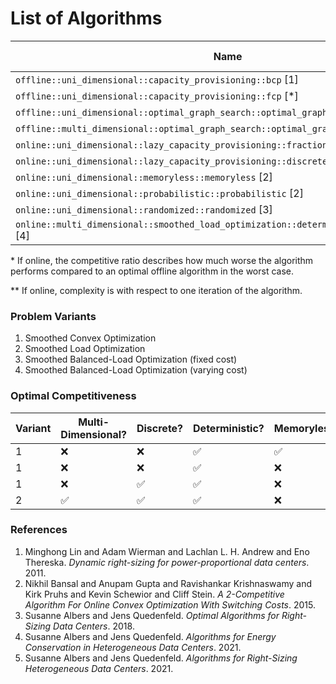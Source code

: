 # List of Algorithms

| Name                                                                                      | Variant | Multi-Dimensional? | Discrete? | Online? | Approximation/Competitiveness* | Complexity** |
| ----------------------------------------------------------------------------------------- | ------- | ------------------ | --------- | ------- | ------------------------------ | ------------ |
| `offline::uni_dimensional::capacity_provisioning::bcp` [1]                                | 1       | ❌                 | ❌        | ❌      | optimal                        | ?            |
| `offline::uni_dimensional::capacity_provisioning::fcp` [*]                                | 1       | ❌                 | ❌        | ❌      | optimal                        | ?            |
| `offline::uni_dimensional::optimal_graph_search::optimal_graph_search` [3]                | 1       | ❌                 | ✅        | ❌      | optimal                        | O(T log m)   |
| `offline::multi_dimensional::optimal_graph_search::optimal_graph_search` [5]              | 4       | ✅                 | ✅        | ❌      | optimal                        | O(T log m)   |
| `online::uni_dimensional::lazy_capacity_provisioning::fractional::lcp` [1]                | 1       | ❌                 | ❌        | ✅      | 3-competitive                  | ?            |
| `online::uni_dimensional::lazy_capacity_provisioning::discrete::lcp` [3]                  | 1       | ❌                 | ✅        | ✅      | 3-competitive                  | ?            |
| `online::uni_dimensional::memoryless::memoryless` [2]                                     | 1       | ❌                 | ❌        | ✅      | 3-competitive                  | ?            |
| `online::uni_dimensional::probabilistic::probabilistic` [2]                               | 1       | ❌                 | ❌        | ✅      | 2-competitive                  | ?            |
| `online::uni_dimensional::randomized::randomized` [3]                                     | 1       | ❌                 | ✅        | ✅      | 2-competitive                  | ?            |
| `online::multi_dimensional::smoothed_load_optimization::deterministic::deterministic` [4] | 2       | ✅                 | ✅        | ✅      | 2d-competitive                 | ?            |

\* If online, the competitive ratio describes how much worse the algorithm performs compared to an optimal offline algorithm in the worst case.

\*\* If online, complexity is with respect to one iteration of the algorithm.

### Problem Variants

1. Smoothed Convex Optimization
2. Smoothed Load Optimization
3. Smoothed Balanced-Load Optimization (fixed cost)
4. Smoothed Balanced-Load Optimization (varying cost)

### Optimal Competitiveness

| Variant | Multi-Dimensional? | Discrete? | Deterministic? | Memoryless? | Optimal Competitiveness |
| ------- | ------------------ | --------- | -------------- | ----------- | ----------------------- |
| 1       | ❌                 | ❌        | ✅             | ✅          | 3-competitive           |
| 1       | ❌                 | ❌        | ✅             | ❌          | 2-competitive           |
| 1       | ❌                 | ✅        | ✅             | ❌          | 3-competitive           |
| 2       | ✅                 | ✅        | ✅             | ❌          | 2d-competitive          |

### References

1. Minghong Lin and Adam Wierman and Lachlan L. H. Andrew and Eno Thereska. _Dynamic right-sizing for power-proportional data centers_. 2011.
2. Nikhil Bansal and Anupam Gupta and Ravishankar Krishnaswamy and Kirk Pruhs and Kevin Schewior and Cliff Stein. _A 2-Competitive Algorithm For Online Convex Optimization With Switching Costs_. 2015.
3. Susanne Albers and Jens Quedenfeld. _Optimal Algorithms for Right-Sizing Data Centers_. 2018.
4. Susanne Albers and Jens Quedenfeld. _Algorithms for Energy Conservation in Heterogeneous Data Centers_. 2021.
5. Susanne Albers and Jens Quedenfeld. _Algorithms for Right-Sizing Heterogeneous Data Centers_. 2021.

